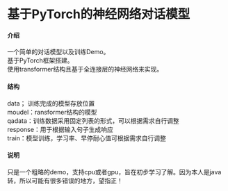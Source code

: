 # 基于PyTorch的神经网络对话模型

#### 介绍
一个简单的对话模型以及训练Demo。  
基于PyTorch框架搭建。  
使用transformer结构且基于全连接层的神经网络来实现。  

#### 结构 
data； 训练完成的模型存放位置  
moudel：ransformer结构的模型  
qadata：训练数据采用固定列表的形式，可以根据需求自行调整  
response：用于根据输入句子生成响应  
train：模型训练，学习率、早停耐心值可根据需求自行调整  

#### 说明
只是一个粗略的demo，支持cpu或者gpu，旨在初步学习了解。因为本人是java转，所以可能有很多错误的地方，望指正！
